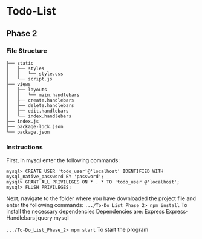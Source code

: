 # Todo-List
## Phase 2
### File Structure
```
├── static
│   ├── styles
│   │   └── style.css
│   └── script.js
├── views
│   ├── layouts
│   │   └── main.handlebars
│   ├── create.handlebars
│   ├── delete.handlebars
│   ├── edit.handlebars
│   └── index.handlebars
├── index.js
├── package-lock.json
└── package.json
```

### Instructions
First, in mysql enter the following commands:
```
mysql> CREATE USER 'todo_user'@'localhost' IDENTIFIED WITH mysql_native_password BY 'password';
mysql> GRANT ALL PRIVILEGES ON * . * TO 'todo_user'@'localhost';
mysql> FLUSH PRIVILEGES;
```

Next, navigate to the folder where you have downloaded the project file and enter the following commands:
`.../To-Do_List_Phase_2> npm install`
	To install the necessary dependencies
		Dependencies are:
			Express
			Express-Handlebars
			jquery
			mysql
			
`.../To-Do_List_Phase_2> npm start`
	To start the program